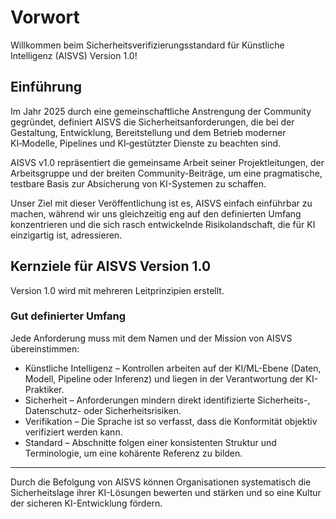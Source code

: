 # Vorwort

Willkommen beim Sicherheitsverifizierungsstandard für Künstliche Intelligenz (AISVS) Version 1.0!

## Einführung

Im Jahr 2025 durch eine gemeinschaftliche Anstrengung der Community gegründet, definiert AISVS die Sicherheitsanforderungen, die bei der Gestaltung, Entwicklung, Bereitstellung und dem Betrieb moderner KI‑Modelle, Pipelines und KI‑gestützter Dienste zu beachten sind.

AISVS v1.0 repräsentiert die gemeinsame Arbeit seiner Projektleitungen, der Arbeitsgruppe und der breiten Community-Beiträge, um eine pragmatische, testbare Basis zur Absicherung von KI-Systemen zu schaffen.

Unser Ziel mit dieser Veröffentlichung ist es, AISVS einfach einführbar zu machen, während wir uns gleichzeitig eng auf den definierten Umfang konzentrieren und die sich rasch entwickelnde Risikolandschaft, die für KI einzigartig ist, adressieren.

## Kernziele für AISVS Version 1.0

Version 1.0 wird mit mehreren Leitprinzipien erstellt.

### Gut definierter Umfang

Jede Anforderung muss mit dem Namen und der Mission von AISVS übereinstimmen:

* Künstliche Intelligenz – Kontrollen arbeiten auf der KI/ML-Ebene (Daten, Modell, Pipeline oder Inferenz) und liegen in der Verantwortung der KI-Praktiker.
* Sicherheit – Anforderungen mindern direkt identifizierte Sicherheits-, Datenschutz- oder Sicherheitsrisiken.
* Verifikation – Die Sprache ist so verfasst, dass die Konformität objektiv verifiziert werden kann.
* Standard – Abschnitte folgen einer konsistenten Struktur und Terminologie, um eine kohärente Referenz zu bilden.
  ​
---

Durch die Befolgung von AISVS können Organisationen systematisch die Sicherheitslage ihrer KI-Lösungen bewerten und stärken und so eine Kultur der sicheren KI-Entwicklung fördern.

